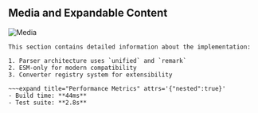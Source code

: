 ## Media and Expandable Content

<!-- adf:mediaSingle layout="center" width="80" -->
<!-- adf:media id="architecture-diagram-2024" type="file" collection="project-assets" width="800" height="600" -->
![Media](adf:media:architecture-diagram-2024)

~~~expand title="Technical Implementation Details"
This section contains detailed information about the implementation:

1. Parser architecture uses `unified` and `remark`
2. ESM-only for modern compatibility
3. Converter registry system for extensibility

~~~expand title="Performance Metrics" attrs='{"nested":true}'
- Build time: **44ms**
- Test suite: **2.8s**
~~~
~~~